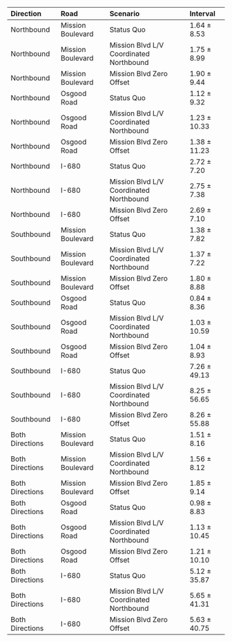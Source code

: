 | Direction       | Road              | Scenario                                | Interval     |
|:----------------|:------------------|:----------------------------------------|:-------------|
| Northbound      | Mission Boulevard | Status Quo                              | 1.64 ± 8.53  |
| Northbound      | Mission Boulevard | Mission Blvd L/V Coordinated Northbound | 1.75 ± 8.99  |
| Northbound      | Mission Boulevard | Mission Blvd Zero Offset                | 1.90 ± 9.44  |
| Northbound      | Osgood Road       | Status Quo                              | 1.12 ± 9.32  |
| Northbound      | Osgood Road       | Mission Blvd L/V Coordinated Northbound | 1.23 ± 10.33 |
| Northbound      | Osgood Road       | Mission Blvd Zero Offset                | 1.38 ± 11.23 |
| Northbound      | I-680             | Status Quo                              | 2.72 ± 7.20  |
| Northbound      | I-680             | Mission Blvd L/V Coordinated Northbound | 2.75 ± 7.38  |
| Northbound      | I-680             | Mission Blvd Zero Offset                | 2.69 ± 7.10  |
| Southbound      | Mission Boulevard | Status Quo                              | 1.38 ± 7.82  |
| Southbound      | Mission Boulevard | Mission Blvd L/V Coordinated Northbound | 1.37 ± 7.22  |
| Southbound      | Mission Boulevard | Mission Blvd Zero Offset                | 1.80 ± 8.88  |
| Southbound      | Osgood Road       | Status Quo                              | 0.84 ± 8.36  |
| Southbound      | Osgood Road       | Mission Blvd L/V Coordinated Northbound | 1.03 ± 10.59 |
| Southbound      | Osgood Road       | Mission Blvd Zero Offset                | 1.04 ± 8.93  |
| Southbound      | I-680             | Status Quo                              | 7.26 ± 49.13 |
| Southbound      | I-680             | Mission Blvd L/V Coordinated Northbound | 8.25 ± 56.65 |
| Southbound      | I-680             | Mission Blvd Zero Offset                | 8.26 ± 55.88 |
| Both Directions | Mission Boulevard | Status Quo                              | 1.51 ± 8.16  |
| Both Directions | Mission Boulevard | Mission Blvd L/V Coordinated Northbound | 1.56 ± 8.12  |
| Both Directions | Mission Boulevard | Mission Blvd Zero Offset                | 1.85 ± 9.14  |
| Both Directions | Osgood Road       | Status Quo                              | 0.98 ± 8.83  |
| Both Directions | Osgood Road       | Mission Blvd L/V Coordinated Northbound | 1.13 ± 10.45 |
| Both Directions | Osgood Road       | Mission Blvd Zero Offset                | 1.21 ± 10.10 |
| Both Directions | I-680             | Status Quo                              | 5.12 ± 35.87 |
| Both Directions | I-680             | Mission Blvd L/V Coordinated Northbound | 5.65 ± 41.31 |
| Both Directions | I-680             | Mission Blvd Zero Offset                | 5.63 ± 40.75 |